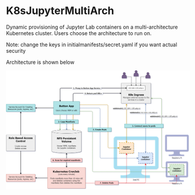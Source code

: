 # K8sJupyterMultiArch
Dynamic provisioning of Jupyter Lab containers on a multi-architecture Kubernetes cluster. Users choose the architecture to run on.

Note: change the keys in initialmanifests/secret.yaml if you want actual security

Architecture is shown below

![architecture](https://github.com/Hzaakk/K8sJupyterMultiArch/blob/master/jupyterapparchitecture.png?raw=true)
